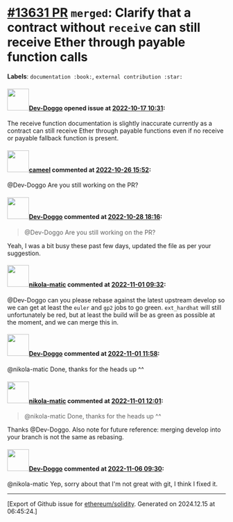 # [\#13631 PR](https://github.com/ethereum/solidity/pull/13631) `merged`: Clarify that a contract without `receive` can still receive Ether through payable function calls
**Labels**: `documentation :book:`, `external contribution :star:`


#### <img src="https://avatars.githubusercontent.com/u/51878487?u=870a68771877ce5c367970d707de95820eff2591&v=4" width="50">[Dev-Doggo](https://github.com/Dev-Doggo) opened issue at [2022-10-17 10:31](https://github.com/ethereum/solidity/pull/13631):

The receive function documentation is slightly inaccurate currently as a contract can still receive Ether through payable functions even if no receive or payable fallback function is present.

#### <img src="https://avatars.githubusercontent.com/u/137030?v=4" width="50">[cameel](https://github.com/cameel) commented at [2022-10-26 15:52](https://github.com/ethereum/solidity/pull/13631#issuecomment-1292258166):

@Dev-Doggo Are you still working on the PR?

#### <img src="https://avatars.githubusercontent.com/u/51878487?u=870a68771877ce5c367970d707de95820eff2591&v=4" width="50">[Dev-Doggo](https://github.com/Dev-Doggo) commented at [2022-10-28 18:16](https://github.com/ethereum/solidity/pull/13631#issuecomment-1295313246):

> @Dev-Doggo Are you still working on the PR?

Yeah, I was a bit busy these past few days, updated the file as per your suggestion.

#### <img src="https://avatars.githubusercontent.com/u/4415530?u=dc3db70e8fbd03f92ca81ee173d57774ce61084d&v=4" width="50">[nikola-matic](https://github.com/nikola-matic) commented at [2022-11-01 09:32](https://github.com/ethereum/solidity/pull/13631#issuecomment-1298265416):

@Dev-Doggo can you please rebase against the latest upstream develop so we can get at least the `euler` and `gp2` jobs to go green. `ext_hardhat` will still unfortunately be red, but at least the build will be as green as possible at the moment, and we can merge this in.

#### <img src="https://avatars.githubusercontent.com/u/51878487?u=870a68771877ce5c367970d707de95820eff2591&v=4" width="50">[Dev-Doggo](https://github.com/Dev-Doggo) commented at [2022-11-01 11:58](https://github.com/ethereum/solidity/pull/13631#issuecomment-1298409701):

@nikola-matic Done, thanks for the heads up ^^

#### <img src="https://avatars.githubusercontent.com/u/4415530?u=dc3db70e8fbd03f92ca81ee173d57774ce61084d&v=4" width="50">[nikola-matic](https://github.com/nikola-matic) commented at [2022-11-01 12:01](https://github.com/ethereum/solidity/pull/13631#issuecomment-1298412837):

> @nikola-matic Done, thanks for the heads up ^^

Thanks @Dev-Doggo. Also note for future reference: merging develop into your branch is not the same as rebasing.

#### <img src="https://avatars.githubusercontent.com/u/51878487?u=870a68771877ce5c367970d707de95820eff2591&v=4" width="50">[Dev-Doggo](https://github.com/Dev-Doggo) commented at [2022-11-06 09:30](https://github.com/ethereum/solidity/pull/13631#issuecomment-1304756482):

@nikola-matic Yep, sorry about that I'm not great with git, I think I fixed it.


-------------------------------------------------------------------------------



[Export of Github issue for [ethereum/solidity](https://github.com/ethereum/solidity). Generated on 2024.12.15 at 06:45:24.]
